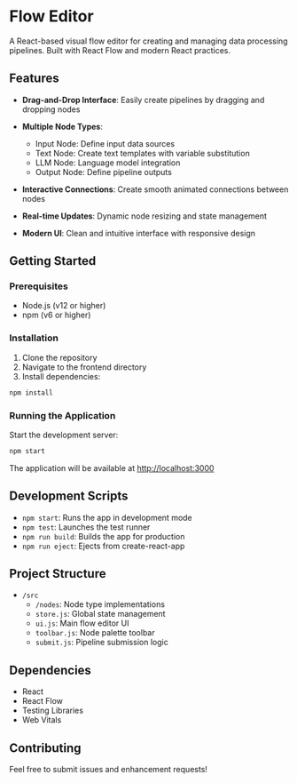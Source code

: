 # Flow Editor

A React-based visual flow editor for creating and managing data processing pipelines. Built with React Flow and modern React practices.

## Features

- **Drag-and-Drop Interface**: Easily create pipelines by dragging and dropping nodes
- **Multiple Node Types**:
  - Input Node: Define input data sources
  - Text Node: Create text templates with variable substitution
  - LLM Node: Language model integration
  - Output Node: Define pipeline outputs

- **Interactive Connections**: Create smooth animated connections between nodes
- **Real-time Updates**: Dynamic node resizing and state management
- **Modern UI**: Clean and intuitive interface with responsive design

## Getting Started

### Prerequisites

- Node.js (v12 or higher)
- npm (v6 or higher)

### Installation

1. Clone the repository
2. Navigate to the frontend directory
3. Install dependencies:
```bash
npm install
```

### Running the Application

Start the development server:
```bash
npm start
```

The application will be available at [http://localhost:3000](http://localhost:3000)

## Development Scripts

- `npm start`: Runs the app in development mode
- `npm test`: Launches the test runner
- `npm run build`: Builds the app for production
- `npm run eject`: Ejects from create-react-app

## Project Structure

- `/src`
  - `/nodes`: Node type implementations
  - `store.js`: Global state management
  - `ui.js`: Main flow editor UI
  - `toolbar.js`: Node palette toolbar
  - `submit.js`: Pipeline submission logic

## Dependencies

- React
- React Flow
- Testing Libraries
- Web Vitals

## Contributing

Feel free to submit issues and enhancement requests!
